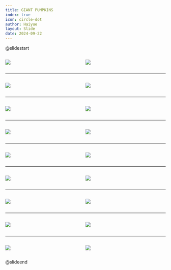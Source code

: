```yaml
---
title: GIANT PUMPKINS
index: true
icon: circle-dot
author: Haiyue
layout: Slide
date: 2024-09-22
---
```

 
@slidestart

<div style="display:flex">
<div style="flex:1">

![](https://raw.githubusercontent.com/yclord/reading/refs/heads/master/english/Level-O/GIANT%20PUMPKINS/001.webp)
</div>
<div style="flex:1">

![](https://raw.githubusercontent.com/yclord/reading/refs/heads/master/english/Level-O/GIANT%20PUMPKINS/002.webp)
</div>
</div>

---

<div style="display:flex">
<div style="flex:1">

![](https://raw.githubusercontent.com/yclord/reading/refs/heads/master/english/Level-O/GIANT%20PUMPKINS/003.webp)
</div>
<div style="flex:1">

![](https://raw.githubusercontent.com/yclord/reading/refs/heads/master/english/Level-O/GIANT%20PUMPKINS/004.webp)
</div>
</div>

---

<div style="display:flex">
<div style="flex:1">

![](https://raw.githubusercontent.com/yclord/reading/refs/heads/master/english/Level-O/GIANT%20PUMPKINS/005.webp)
</div>
<div style="flex:1">

![](https://raw.githubusercontent.com/yclord/reading/refs/heads/master/english/Level-O/GIANT%20PUMPKINS/006.webp)
</div>
</div>

---

<div style="display:flex">
<div style="flex:1">

![](https://raw.githubusercontent.com/yclord/reading/refs/heads/master/english/Level-O/GIANT%20PUMPKINS/007.webp)
</div>
<div style="flex:1">

![](https://raw.githubusercontent.com/yclord/reading/refs/heads/master/english/Level-O/GIANT%20PUMPKINS/008.webp)
</div>
</div>

---

<div style="display:flex">
<div style="flex:1">

![](https://raw.githubusercontent.com/yclord/reading/refs/heads/master/english/Level-O/GIANT%20PUMPKINS/009.webp)
</div>
<div style="flex:1">

![](https://raw.githubusercontent.com/yclord/reading/refs/heads/master/english/Level-O/GIANT%20PUMPKINS/010.webp)
</div>
</div>

---

<div style="display:flex">
<div style="flex:1">

![](https://raw.githubusercontent.com/yclord/reading/refs/heads/master/english/Level-O/GIANT%20PUMPKINS/011.webp)
</div>
<div style="flex:1">

![](https://raw.githubusercontent.com/yclord/reading/refs/heads/master/english/Level-O/GIANT%20PUMPKINS/012.webp)
</div>
</div>

---

<div style="display:flex">
<div style="flex:1">

![](https://raw.githubusercontent.com/yclord/reading/refs/heads/master/english/Level-O/GIANT%20PUMPKINS/013.webp)
</div>
<div style="flex:1">

![](https://raw.githubusercontent.com/yclord/reading/refs/heads/master/english/Level-O/GIANT%20PUMPKINS/014.webp)
</div>
</div>

---

<div style="display:flex">
<div style="flex:1">

![](https://raw.githubusercontent.com/yclord/reading/refs/heads/master/english/Level-O/GIANT%20PUMPKINS/015.webp)
</div>
<div style="flex:1">

![](https://raw.githubusercontent.com/yclord/reading/refs/heads/master/english/Level-O/GIANT%20PUMPKINS/016.webp)
</div>
</div>

---

<div style="display:flex">
<div style="flex:1">

![](https://raw.githubusercontent.com/yclord/reading/refs/heads/master/english/Level-O/GIANT%20PUMPKINS/017.webp)
</div>
<div style="flex:1">

![](https://raw.githubusercontent.com/yclord/reading/refs/heads/master/english/Level-O/GIANT%20PUMPKINS/018.webp)
</div>
</div>

@slideend